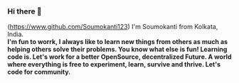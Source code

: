 ### Hi there 👋
(https://www.github.com/Soumokanti123)
I'm Soumokanti from Kolkata, India. <br><strong> 
I'm fun to worrk, I always like to learn new things from others as much as helping others solve their problems. You know what else is fun! Learning code is. Let's work for a better OpenSource, decentralized Future. A world where everything is free to experiment, learn, survive and thrive. Let's code for community. <strong></br>
 
 


